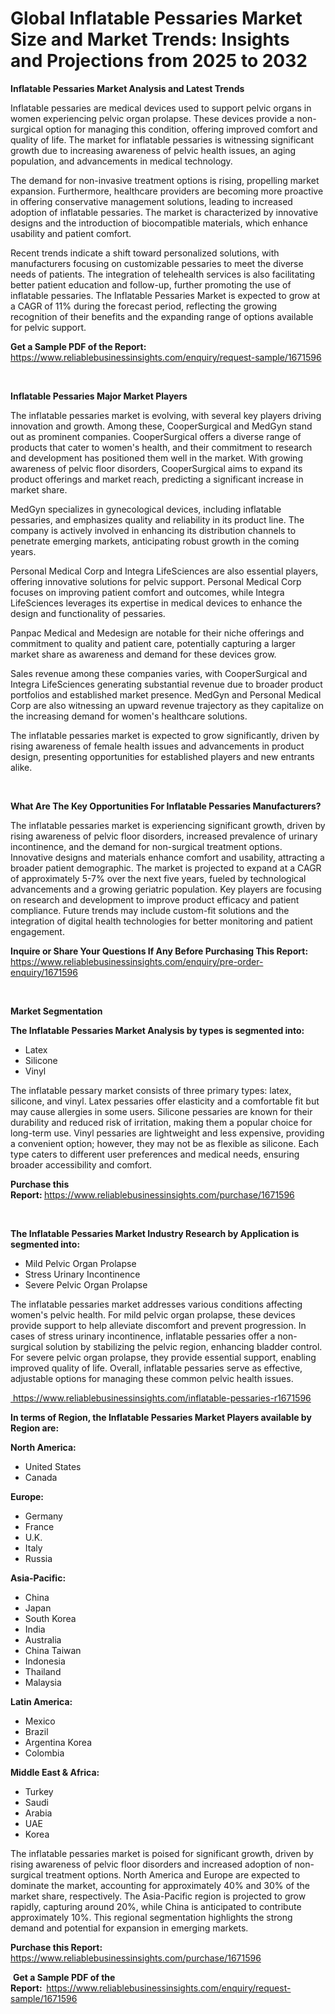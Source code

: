 <p><h1>Global Inflatable Pessaries Market Size and Market Trends: Insights and Projections from 2025 to 2032</h1></p><p><strong>Inflatable Pessaries Market Analysis and Latest Trends</strong></p>
<p><p>Inflatable pessaries are medical devices used to support pelvic organs in women experiencing pelvic organ prolapse. These devices provide a non-surgical option for managing this condition, offering improved comfort and quality of life. The market for inflatable pessaries is witnessing significant growth due to increasing awareness of pelvic health issues, an aging population, and advancements in medical technology.</p><p>The demand for non-invasive treatment options is rising, propelling market expansion. Furthermore, healthcare providers are becoming more proactive in offering conservative management solutions, leading to increased adoption of inflatable pessaries. The market is characterized by innovative designs and the introduction of biocompatible materials, which enhance usability and patient comfort.</p><p>Recent trends indicate a shift toward personalized solutions, with manufacturers focusing on customizable pessaries to meet the diverse needs of patients. The integration of telehealth services is also facilitating better patient education and follow-up, further promoting the use of inflatable pessaries. The Inflatable Pessaries Market is expected to grow at a CAGR of 11% during the forecast period, reflecting the growing recognition of their benefits and the expanding range of options available for pelvic support.</p></p>
<p><strong>Get a Sample PDF of the Report:&nbsp;</strong> <a href="https://www.reliablebusinessinsights.com/enquiry/request-sample/1671596?utm_campaign=2285&utm_medium=2&utm_source=Github&utm_content=ia&utm_term=16042025&utm_id=inflatable-pessaries">https://www.reliablebusinessinsights.com/enquiry/request-sample/1671596</a></p>
<p>&nbsp;</p>
<p><strong>Inflatable Pessaries Major Market Players</strong></p>
<p><p>The inflatable pessaries market is evolving, with several key players driving innovation and growth. Among these, CooperSurgical and MedGyn stand out as prominent companies. CooperSurgical offers a diverse range of products that cater to women's health, and their commitment to research and development has positioned them well in the market. With growing awareness of pelvic floor disorders, CooperSurgical aims to expand its product offerings and market reach, predicting a significant increase in market share.</p><p>MedGyn specializes in gynecological devices, including inflatable pessaries, and emphasizes quality and reliability in its product line. The company is actively involved in enhancing its distribution channels to penetrate emerging markets, anticipating robust growth in the coming years.</p><p>Personal Medical Corp and Integra LifeSciences are also essential players, offering innovative solutions for pelvic support. Personal Medical Corp focuses on improving patient comfort and outcomes, while Integra LifeSciences leverages its expertise in medical devices to enhance the design and functionality of pessaries.</p><p>Panpac Medical and Medesign are notable for their niche offerings and commitment to quality and patient care, potentially capturing a larger market share as awareness and demand for these devices grow.</p><p>Sales revenue among these companies varies, with CooperSurgical and Integra LifeSciences generating substantial revenue due to broader product portfolios and established market presence. MedGyn and Personal Medical Corp are also witnessing an upward revenue trajectory as they capitalize on the increasing demand for women's healthcare solutions.</p><p>The inflatable pessaries market is expected to grow significantly, driven by rising awareness of female health issues and advancements in product design, presenting opportunities for established players and new entrants alike.</p></p>
<p>&nbsp;</p>
<p><strong>What Are The Key Opportunities For Inflatable Pessaries Manufacturers?</strong></p>
<p><p>The inflatable pessaries market is experiencing significant growth, driven by rising awareness of pelvic floor disorders, increased prevalence of urinary incontinence, and the demand for non-surgical treatment options. Innovative designs and materials enhance comfort and usability, attracting a broader patient demographic. The market is projected to expand at a CAGR of approximately 5-7% over the next five years, fueled by technological advancements and a growing geriatric population. Key players are focusing on research and development to improve product efficacy and patient compliance. Future trends may include custom-fit solutions and the integration of digital health technologies for better monitoring and patient engagement.</p></p>
<p><strong>Inquire or Share Your Questions If Any Before Purchasing This Report:</strong> <a href="https://www.reliablebusinessinsights.com/enquiry/pre-order-enquiry/1671596?utm_campaign=2285&utm_medium=2&utm_source=Github&utm_content=ia&utm_term=16042025&utm_id=inflatable-pessaries">https://www.reliablebusinessinsights.com/enquiry/pre-order-enquiry/1671596</a></p>
<p>&nbsp;</p>
<p><strong>Market Segmentation</strong></p>
<p><strong>The Inflatable Pessaries Market Analysis by types is segmented into:</strong></p>
<p><ul><li>Latex</li><li>Silicone</li><li>Vinyl</li></ul></p>
<p><p>The inflatable pessary market consists of three primary types: latex, silicone, and vinyl. Latex pessaries offer elasticity and a comfortable fit but may cause allergies in some users. Silicone pessaries are known for their durability and reduced risk of irritation, making them a popular choice for long-term use. Vinyl pessaries are lightweight and less expensive, providing a convenient option; however, they may not be as flexible as silicone. Each type caters to different user preferences and medical needs, ensuring broader accessibility and comfort.</p></p>
<p><strong>Purchase this Report:&nbsp;</strong><a href="https://www.reliablebusinessinsights.com/purchase/1671596?utm_campaign=2285&utm_medium=2&utm_source=Github&utm_content=ia&utm_term=16042025&utm_id=inflatable-pessaries">https://www.reliablebusinessinsights.com/purchase/1671596</a></p>
<p>&nbsp;</p>
<p><strong>The Inflatable Pessaries Market Industry Research by Application is segmented into:</strong></p>
<p><ul><li>Mild Pelvic Organ Prolapse</li><li>Stress Urinary Incontinence</li><li>Severe Pelvic Organ Prolapse</li></ul></p>
<p><p>The inflatable pessaries market addresses various conditions affecting women's pelvic health. For mild pelvic organ prolapse, these devices provide support to help alleviate discomfort and prevent progression. In cases of stress urinary incontinence, inflatable pessaries offer a non-surgical solution by stabilizing the pelvic region, enhancing bladder control. For severe pelvic organ prolapse, they provide essential support, enabling improved quality of life. Overall, inflatable pessaries serve as effective, adjustable options for managing these common pelvic health issues.</p></p>
<p><a href="https://www.reliablebusinessinsights.com/inflatable-pessaries-r1671596?utm_campaign=2285&utm_medium=2&utm_source=Github&utm_content=ia&utm_term=16042025&utm_id=inflatable-pessaries">&nbsp;https://www.reliablebusinessinsights.com/inflatable-pessaries-r1671596</a></p>
<p><strong>In terms of Region, the Inflatable Pessaries Market Players available by Region are:</strong></p>
<p>
    <p> <strong> North America: </strong>
        <ul>
            <li>United States</li>
            <li>Canada</li>
        </ul>
        </p> 
    <p> <strong> Europe: </strong>
        <ul>
            <li>Germany</li>
            <li>France</li>
            <li>U.K.</li>
            <li>Italy</li>
            <li>Russia</li>
        </ul>
        </p> 
    <p> <strong> Asia-Pacific: </strong>
        <ul>
            <li>China</li>
            <li>Japan</li>
            <li>South Korea</li>
            <li>India</li>
            <li>Australia</li>
            <li>China Taiwan</li>
            <li>Indonesia</li>
            <li>Thailand</li>
            <li>Malaysia</li>
        </ul>
        </p> 
    <p> <strong> Latin America: </strong>
        <ul>
            <li>Mexico</li>
            <li>Brazil</li>
            <li>Argentina Korea</li>
            <li>Colombia</li>
        </ul>
        </p> 
    <p> <strong> Middle East & Africa: </strong>
        <ul>
            <li>Turkey</li>
            <li>Saudi</li>
            <li>Arabia</li>
            <li>UAE</li>
            <li>Korea</li>
        </ul>
    </p>
    </p>
<p><p>The inflatable pessaries market is poised for significant growth, driven by rising awareness of pelvic floor disorders and increased adoption of non-surgical treatment options. North America and Europe are expected to dominate the market, accounting for approximately 40% and 30% of the market share, respectively. The Asia-Pacific region is projected to grow rapidly, capturing around 20%, while China is anticipated to contribute approximately 10%. This regional segmentation highlights the strong demand and potential for expansion in emerging markets.</p></p>
<p><strong>Purchase this Report: </strong><a href="https://www.reliablebusinessinsights.com/purchase/1671596?utm_campaign=2285&utm_medium=2&utm_source=Github&utm_content=ia&utm_term=16042025&utm_id=inflatable-pessaries">https://www.reliablebusinessinsights.com/purchase/1671596</a></p>
<p>&nbsp;<strong>Get a Sample PDF of the Report:&nbsp;&nbsp;</strong><a href="https://www.reliablebusinessinsights.com/enquiry/request-sample/1671596?utm_campaign=2285&utm_medium=2&utm_source=Github&utm_content=ia&utm_term=16042025&utm_id=inflatable-pessaries">https://www.reliablebusinessinsights.com/enquiry/request-sample/1671596</a></p>
<p><strong></strong></p>
<p><p></p><p></p><p></p></p>